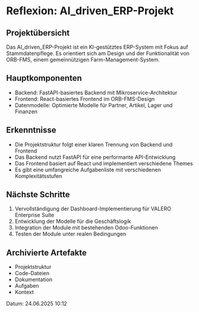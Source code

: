 # Reflexion: AI_driven_ERP-Projekt

## Projektübersicht
Das AI_driven_ERP-Projekt ist ein KI-gestütztes ERP-System mit Fokus auf Stammdatenpflege. Es orientiert sich am Design und der Funktionalität von ORB-FMS, einem gemeinnützigen Farm-Management-System.

## Hauptkomponenten
- Backend: FastAPI-basiertes Backend mit Mikroservice-Architektur
- Frontend: React-basiertes Frontend im ORB-FMS-Design
- Datenmodelle: Optimierte Modelle für Partner, Artikel, Lager und Finanzen

## Erkenntnisse
- Die Projektstruktur folgt einer klaren Trennung von Backend und Frontend
- Das Backend nutzt FastAPI für eine performante API-Entwicklung
- Das Frontend basiert auf React und implementiert verschiedene Themes
- Es gibt eine umfangreiche Aufgabenliste mit verschiedenen Komplexitätsstufen

## Nächste Schritte
1. Vervollständigung der Dashboard-Implementierung für VALERO Enterprise Suite
2. Entwicklung der Modelle für die Geschäftslogik
3. Integration der Module mit bestehenden Odoo-Funktionen
4. Testen der Module unter realen Bedingungen

## Archivierte Artefakte
- Projektstruktur
- Code-Dateien
- Dokumentation
- Aufgaben
- Kontext

Datum: 24.06.2025 10:12
